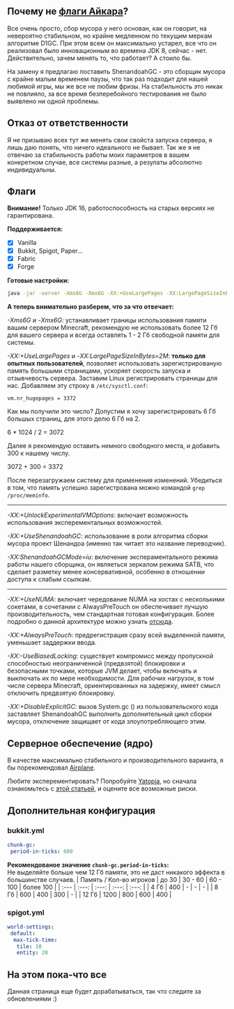 ## Почему не [флаги Айкара](https://aikar.co/2018/07/02/tuning-the-jvm-g1gc-garbage-collector-flags-for-minecraft/)?
Все очень просто, сбор мусора у него основан, как он говорит, на невероятно стабильном, но крайне медленном по текущим меркам алгоритме D1GC. При этом всем он максимально устарел, все что он реализовал было инновационным во времена JDK 8, сейчас - нет. Действительно, зачем менять то, что работает? А стоило бы.

На замену я предлагаю поставить ShenandoahGC - это сборщик мусора с крайне малым временем паузы, что так раз подходит для нашей любимой игры, мы же все не любим фризы. На стабильность это никак не повлияло, за все время безперебойного тестирования не было выявлено ни одной проблемы.
## Отказ от ответственности
Я не призываю всех тут же менять свои свойста запуска сервера, я лишь даю понять, что ничего идеального не бывает. Так же я не отвечаю за стабильность работы моих параметров в вашем конкретном случае, все системы разные, а резулаты абсолютно индивидуальны.
## Флаги
**Внимание!** Только JDK 16, работоспособность на старых версиях не гарантирована.

**Поддерживается:**
- [x] Vanilla
- [x] Bukkit, Spigot, Paper...
- [x] Fabric
- [x] Forge

**Готовые настройки:**
```bash
java -jar -server -Xms6G -Xmx6G -XX:+UseLargePages -XX:LargePageSizeInBytes=2M -XX:+UnlockExperimentalVMOptions -XX:+UseShenandoahGC -XX:ShenandoahGCMode=iu -XX:+UseNUMA -XX:+AlwaysPreTouch -XX:-UseBiasedLocking -XX:+DisableExplicitGC -Dfile.encoding=UTF-8 launcher-airplane.jar --nogui
```
**А теперь внимательно разберем, что за что отвечает:**

*-Xms6G* и *-Xmx6G*: устанавливает границы использования памяти вашим сервером Minecraft, рекомендую не использовать более 12 Гб для вашего сервера и всегда оставлять 1 - 2 Гб свободной памяти для системы.

*-XX:+UseLargePages* и *-XX:LargePageSizeInBytes=2M*: **только для опытных пользователей**, позволяет использовать зарегистрированую память большыми страницами, ускоряет скорость запуска и отзывчевость сервера. Заставим Linux регистрировать страницы для нас. Добавляем эту строку в `/etc/sysctl.conf`:
```bash
vm.nr_hugepages = 3372
```
Как мы получили это число? Допустим я хочу зарегистрировать 6 Гб большых страниц, для этого делю 6 Гб на 2.

6 * 1024 / 2 = 3072

Далее я рекомендую оставить немного свободного места, и добавить 300 к нашему числу.

3072 + 300 = 3372

После перезагружаем систему для применения изменений. Убедиться в том, что память успешно зарегистрована можно командой `grep /proc/meminfo`.

---
*-XX:+UnlockExperimentalVMOptions*: включает возможность использования эксперементальных возможностей.

*-XX:+UseShenandoahGC*: использование в роли алгоритма сборки мусора проект Шенандоа (именно так читает это название переводчик).

*-XX:ShenandoahGCMode=iu*: включение экспераментального режима работы нашего сборщика, он являеться зеркалом режима SATB, что сделает разметку менее консервативной, особенно в отношении доступа к слабым ссылкам.

---
*-XX:+UseNUMA*: включает чередование NUMA на хостах с несколькими сокетами, в сочетании с AlwaysPreTouch он обеспечивает лучшую производительность, чем стандартная готовая конфигурация. Более подробно о данной архитектуре можно узнать [отсюда](https://en.wikipedia.org/wiki/Non-uniform_memory_access).

*-XX:+AlwaysPreTouch*: предрегистрация сразу всей выделенной памяти, уменьшает заддержки ввода.

*-XX:-UseBiasedLocking*: существует компромисс между пропускной способностью неограниченной (предвзятой) блокировки и безопасными точками, которые JVM делает, чтобы включать и выключать их по мере необходимости. Для рабочих нагрузок, в том числе сервера Minecraft, ориентированных на задержку, имеет смысл отключить предвзятую блокировку.

*-XX:+DisableExplicitGC*: вызов System.gc () из пользовательского кода заставляет ShenandoahGC выполнить дополнительный цикл сборки мусора, отключение защищает от кода злоупотребляющего этим.
## Серверное обеспечение (ядро)
В качестве максимально стабильного и производительного варианта, я бы порекомендовал [Airplane](https://github.com/TECHNOVE/Airplane).

Любите эксперементировать? Попробуйте [Yatopia](https://github.com/YatopiaMC/Yatopia), но сначала ознакомьтесь с [этой статьей](https://github.com/KennyTV/Yaptapia), и оцените все возможные риски.
## Дополнительная конфигурация
### bukkit.yml
```yml
chunk-gc:
 period-in-ticks: 600
```
**Рекомендованое значение `chunk-gc.period-in-ticks`:**  
Не выделяйте больше чем 12 Гб памяти, это не даст никакого эффекта в большинстве случаев.
| Память / Кол-во игроков | до 30 | 30 - 60 | 60 - 100 | более 100 |
| :--- | :---: | :---: | :---: | :---: |
| 4 Гб | 400 | - | - | - |
| 8 Гб | 600 | 400 | 300 | - |
| 12 Гб | 1200 | 800 | 600 | 400 |
### spigot.yml
```yml
world-settings:
 default:
  max-tick-time:
   tile: 10
   entity: 20
```
## На этом пока-что все
Данная страница еще будет дорабатываться, так что следите за обновлениями :)
